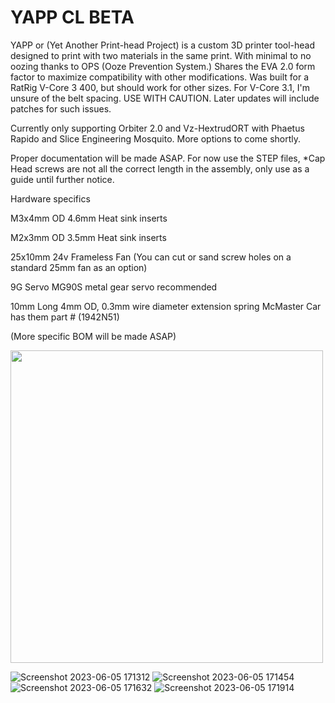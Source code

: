 # YAPP CL BETA
YAPP or (Yet Another Print-head Project) is a custom 3D printer tool-head designed to print with two materials in the same print. With minimal to no oozing thanks to OPS (Ooze Prevention System.) Shares the EVA 2.0 form factor to maximize compatibility with other modifications. Was built for a RatRig V-Core 3 400, but should work for other sizes. For V-Core 3.1, I'm unsure of the belt spacing. USE WITH CAUTION. Later updates will include patches for such issues.

Currently only supporting Orbiter 2.0 and Vz-HextrudORT with Phaetus Rapido and Slice Engineering Mosquito. More options to come shortly.

Proper documentation will be made ASAP. For now use the STEP files, *Cap Head screws are not all the correct length in the assembly, only use as a guide until further notice.


Hardware specifics 

M3x4mm OD 4.6mm Heat sink inserts

M2x3mm OD 3.5mm Heat sink inserts

25x10mm 24v Frameless Fan (You can cut or sand screw holes on a standard 25mm fan as an option)

9G Servo MG90S metal gear servo recommended 

10mm Long 4mm OD, 0.3mm wire diameter extension spring McMaster Car has them part # (1942N51)

(More specific BOM will be made ASAP)



<img src="https://user-images.githubusercontent.com/132520137/236590256-be258728-d882-4ef1-9caf-7d97f98ce2d9.png" width="500" /> 

![Screenshot 2023-06-05 171312](https://github.com/Azzoluma/YAPP-CL-BETA-V1.0/assets/132520137/c3d369b3-980d-441b-abae-c3dfc463fd5f)
![Screenshot 2023-06-05 171454](https://github.com/Azzoluma/YAPP-CL-BETA-V1.0/assets/132520137/78b10028-59eb-4444-a85b-41ea05b249ee)
![Screenshot 2023-06-05 171632](https://github.com/Azzoluma/YAPP-CL-BETA-V1.0/assets/132520137/f76d5388-38b3-43b3-a18e-03766b4b34f5)
![Screenshot 2023-06-05 171914](https://github.com/Azzoluma/YAPP-CL-BETA-V1.0/assets/132520137/b9ab7e3d-1b63-45ca-b555-370440300617)
